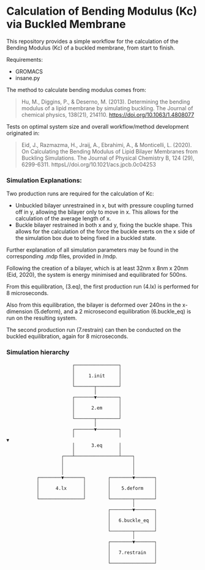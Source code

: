 # Calculation of Bending Modulus (Kc) via Buckled Membrane
This repository provides a simple workflow for the calculation of the Bending Modulus (Kc) of a buckled membrane, from start to finish.

Requirements:
- GROMACS
- insane.py

The method to calculate bending modulus comes from:
> Hu, M., Diggins, P., & Deserno, M. (2013). Determining the bending modulus of a lipid membrane by simulating buckling. The Journal of chemical physics, 138(21), 214110. https://doi.org/10.1063/1.4808077

Tests on optimal system size and overall workflow/method development originated in:
> Eid, J., Razmazma, H., Jraij, A., Ebrahimi, A., & Monticelli, L. (2020). On Calculating the Bending Modulus of Lipid Bilayer Membranes from Buckling Simulations. The Journal of Physical Chemistry B, 124 (29), 6299-6311. httpsL//doi.org/10.1021/acs.jpcb.0c04253 

### Simulation Explanations:
Two production runs are required for the calculation of Kc: 
- Unbuckled bilayer unrestrained in x, but with pressure coupling turned off in y, allowing the bilayer only to move in x. This allows for the calculation of the average length of x.
- Buckle bilayer restrained in both x and y, fixing the buckle shape. This allows for the calculation of the force the buckle exerts on the x side of the simulation box due to being fixed in a buckled state.

Further explanation of all simulation parameters may be found in the corresponding .mdp files, provided in /mdp.

Following the creation of a bilayer, which is at least 32nm x 8nm x 20nm (Eid, 2020), the system is energy minimised and equilibrated for 500ns. 

From this equilibration, (3.eq), the first production run (4.lx) is performed for 8 microseconds.

Also from this equilibration, the bilayer is deformed over 240ns in the x-dimension (5.deform), and a 2 microsecond equilibration (6.buckle_eq) is run on the resulting system.

The second production run (7.restrain) can then be conducted on the buckled equilibration, again for 8 microseconds.


### Simulation hierarchy
                            ┌────────────────┐
                            │                │
                            │     1.init     │
                            │                │
                            └───────┬────────┘
                                    │
                            ┌───────▼────────┐
                            │                │
                            │      2.em      │
                            │                │
                            └───────┬────────┘
                                    │
                            ┌───────▼────────┐
                            │                │                                             ▼
                            │      3.eq      │
                            │                │
                        ┌───┴────────────────┴────┐
                        │                         │
                        │                         │
                        │                         │
               ┌────────▼───────┐        ┌────────▼───────┐
               │                │        │                │
               │      4.lx      │        │    5.deform    │
               │                │        │                │
               └────────────────┘        └────────┬───────┘
                                                  │
                                         ┌────────▼───────┐
                                         │                │
                                         │   6.buckle_eq  │
                                         │                │
                                         └────────┬───────┘
                                                  │
                                         ┌────────▼───────┐
                                         │                │
                                         │   7.restrain   │
                                         │                │
                                         └────────────────┘
